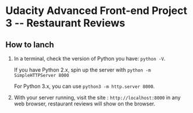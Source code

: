 # Udacity Advanced Front-end Project 3 -- Restaurant Reviews

## How to lanch

1. In a terminal, check the version of Python you have: `python -V`.

   If you have Python 2.x, spin up the server with `python -m SimpleHTTPServer 8000`

   For Python 3.x, you can use `python3 -m http.server 8000`.

2. With your server running, visit the site : `http://localhost:8000` in any web browser, restaurant reviews will show on the browser.
